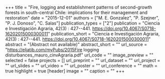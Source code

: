 +++
title = "Fire, logging and establishment patterns of second-growth forests in south-central Chile: implications for their management and restoration"
date = "2015-12-01"
authors = ["M. E. Gonzalez", "P. Szejner", "P. J. Donoso", "C. Salas"]
publication_types = ["2"]
publication = "Ciencia e Investigación Agraria, 42(3) : 427--441. https://doi.org/10.4067/S0718-16202015000300011"
publication_short = "Ciencia e Investigación Agraria, 42(3) : 427--441. https://doi.org/10.4067/S0718-16202015000300011"
abstract = "(Abstract not available)"
abstract_short = ""
url_source = "https://eljatib.com/myPubs/2015Fire logging disturbances_mauro_cinvAgraria.pdf"
url_code = ""
image_preview = ""
selected = false
projects = []
url_preprint = ""
url_dataset = ""
url_project = ""
url_slides = ""
url_video = ""
url_poster = ""
url_conference = ""
math = true
highlight = true
[header]
image = ""
caption = ""
+++

